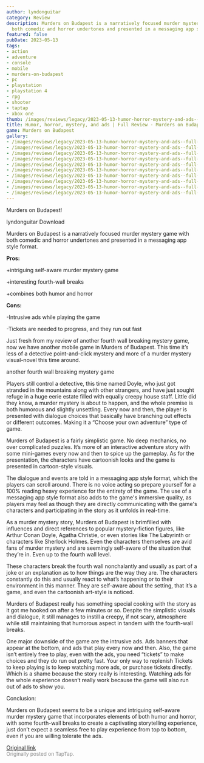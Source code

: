 ```yaml
---
author: lyndonguitar
category: Review
description: Murders on Budapest is a narratively focused murder mystery game with
  both comedic and horror undertones and presented in a messaging app style format.
featured: false
pubDate: 2023-05-13
tags:
- action
- adventure
- console
- mobile
- murders-on-budapest
- pc
- playstation
- playstation 4
- rpg
- shooter
- taptap
- xbox one
thumb: /images/reviews/legacy/2023-05-13-humor-horror-mystery-and-ads--full-review---murders-on-budapest-0.avif
title: Humor, horror, mystery, and ads | Full Review - Murders on Budapest
game: Murders on Budapest
gallery:
- /images/reviews/legacy/2023-05-13-humor-horror-mystery-and-ads--full-review---murders-on-budapest-0.avif
- /images/reviews/legacy/2023-05-13-humor-horror-mystery-and-ads--full-review---murders-on-budapest-1.avif
- /images/reviews/legacy/2023-05-13-humor-horror-mystery-and-ads--full-review---murders-on-budapest-2.avif
- /images/reviews/legacy/2023-05-13-humor-horror-mystery-and-ads--full-review---murders-on-budapest-3.avif
- /images/reviews/legacy/2023-05-13-humor-horror-mystery-and-ads--full-review---murders-on-budapest-4.avif
- /images/reviews/legacy/2023-05-13-humor-horror-mystery-and-ads--full-review---murders-on-budapest-5.avif
- /images/reviews/legacy/2023-05-13-humor-horror-mystery-and-ads--full-review---murders-on-budapest-6.avif
- /images/reviews/legacy/2023-05-13-humor-horror-mystery-and-ads--full-review---murders-on-budapest-7.avif
- /images/reviews/legacy/2023-05-13-humor-horror-mystery-and-ads--full-review---murders-on-budapest-8.avif
- /images/reviews/legacy/2023-05-13-humor-horror-mystery-and-ads--full-review---murders-on-budapest-9.avif
---
```

Murders on Budapest!

lyndonguitar
Download

Murders on Budapest is a narratively focused murder mystery game with both comedic and horror undertones and presented in a messaging app style format.


**Pros:**


+intriguing self-aware murder mystery game

+interesting fourth-wall breaks

+combines both humor and horror


**Cons:**


-Intrusive ads while playing the game

-Tickets are needed to progress, and they run out fast

Just fresh from my review of another fourth wall breaking mystery game, now we have another mobile game in Murders of Budapest. This time it’s less of a detective point-and-click mystery and more of a murder mystery visual-novel this time around.

another fourth wall breaking mystery game

Players still control a detective, this time named Doyle, who just got stranded in the mountains along with other strangers, and have just sought refuge in a huge eerie estate filled with equally creepy house staff. Little did they know, a murder mystery is about to happen, and the whole premise is both humorous and slightly unsettling. Every now and then, the player is presented with dialogue choices that basically have branching out effects or different outcomes. Making it a “Choose your own adventure” type of game.

Murders of Budapest is a fairly simplistic game. No deep mechanics, no over complicated puzzles. It’s more of an interactive adventure story with some mini-games every now and then to spice up the gameplay. As for the presentation, the characters have cartoonish looks and the game is presented in cartoon-style visuals.

The dialogue and events are told in a messaging app style format, which the players can scroll around. There is no voice acting so prepare yourself for a 100% reading heavy experience for the entirety of the game. The use of a messaging app style format also adds to the game's immersive quality, as players may feel as though they are directly communicating with the game's characters and participating in the story as it unfolds in real-time.

As a murder mystery story, Murders of Budapest is brimfilled with influences and direct references to popular mystery-fiction figures, like Arthur Conan Doyle, Agatha Christie, or even stories like The Labyrinth or characters like Sherlock Holmes. Even the characters themselves are avid fans of murder mystery and are seemingly self-aware of the situation that they’re in. Even up to the fourth wall level.

These characters break the fourth wall nonchalantly and usually as part of a joke or an explanation as to how things are the way they are. The characters constantly do this and usually react to what’s happening or to their environment in this manner. They are self-aware about the setting, that it’s a game, and even the cartoonish art-style is noticed.

Murders of Budapest really has something special cooking with the story as it got me hooked on after a few minutes or so. Despite the simplistic visuals and dialogue, it still manages to instill a creepy, if not scary, atmosphere while still maintaining that humorous aspect in tandem with the fourth-wall breaks.

One major downside of the game are the intrusive ads. Ads banners that appear at the bottom, and ads that play every now and then. Also, the game isn’t entirely free to play, even with the ads, you need “tickets” to make choices and they do run out pretty fast. Your only way to replenish Tickets to keep playing is to keep watching more ads, or purchase tickets directly. Which is a shame because the story really is interesting. Watching ads for the whole experience doesn’t really work because the game will also run out of ads to show you.

Conclusion:

Murders on Budapest seems to be a unique and intriguing self-aware murder mystery game that incorporates elements of both humor and horror, with some fourth-wall breaks to create a captivating storytelling experience, just don’t expect a seamless free to play experience from top to bottom, even if you are willing tolerate the ads.

[Original link](https://www.taptap.io/post/5421250)<br><span style="font-size: 0.95em; color: #888;">Originally posted on TapTap.</span>